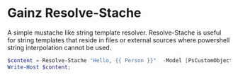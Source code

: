 # Gainz Resolve-Stache

A simple mustache like string template resolver. Resolve-Stache is useful for string templates
that reside in files or external sources where powershell string interpolation cannot be used.  

```powershell
$content = Resolve-Stache "Hello, {{ Person }}"  -Model [PsCustomObject]@{Person = "Parker"}
Write-Host $content;
```